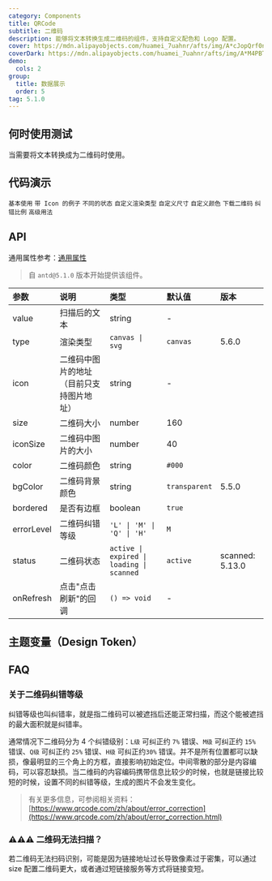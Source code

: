 ```yaml
---
category: Components
title: QRCode
subtitle: 二维码
description: 能够将文本转换生成二维码的组件，支持自定义配色和 Logo 配置。
cover: https://mdn.alipayobjects.com/huamei_7uahnr/afts/img/A*cJopQrf0ncwAAAAAAAAAAAAADrJ8AQ/original
coverDark: https://mdn.alipayobjects.com/huamei_7uahnr/afts/img/A*M4PBTZ_n9OgAAAAAAAAAAAAADrJ8AQ/original
demo:
  cols: 2
group:
  title: 数据展示
  order: 5
tag: 5.1.0
---
```


## 何时使用测试

当需要将文本转换成为二维码时使用。

## 代码演示

<!-- prettier-ignore -->
<code src="./demo/base.tsx">基本使用</code>
<code src="./demo/icon.tsx">带 Icon 的例子</code>
<code src="./demo/status.tsx">不同的状态</code>
<code src="./demo/type.tsx">自定义渲染类型</code>
<code src="./demo/customSize.tsx">自定义尺寸</code>
<code src="./demo/customColor.tsx">自定义颜色</code>
<code src="./demo/download.tsx">下载二维码</code>
<code src="./demo/errorlevel.tsx">纠错比例</code>
<code src="./demo/Popover.tsx">高级用法</code>

## API

通用属性参考：[通用属性](/docs/react/common-props)

> 自 `antd@5.1.0` 版本开始提供该组件。

| 参数 | 说明 | 类型 | 默认值 | 版本 |
| :-- | :-- | :-- | :-- | :-- |
| value | 扫描后的文本 | string | - |
| type | 渲染类型 | `canvas \| svg ` | `canvas` | 5.6.0 |
| icon | 二维码中图片的地址（目前只支持图片地址） | string | - |
| size | 二维码大小 | number | 160 |
| iconSize | 二维码中图片的大小 | number | 40 |
| color | 二维码颜色 | string | `#000` |
| bgColor | 二维码背景颜色 | string | `transparent` | 5.5.0 |
| bordered | 是否有边框 | boolean | `true` |
| errorLevel | 二维码纠错等级 | `'L' \| 'M' \| 'Q' \| 'H' ` | `M` |
| status | 二维码状态 | `active \| expired \| loading \| scanned` | `active` | scanned: 5.13.0 |
| onRefresh | 点击"点击刷新"的回调 | `() => void` | - |

## 主题变量（Design Token）

<ComponentTokenTable component="QRCode"></ComponentTokenTable>

## FAQ

### 关于二维码纠错等级

纠错等级也叫纠错率，就是指二维码可以被遮挡后还能正常扫描，而这个能被遮挡的最大面积就是纠错率。

通常情况下二维码分为 4 个纠错级别：`L级` 可纠正约 `7%` 错误、`M级` 可纠正约 `15%` 错误、`Q级` 可纠正约 `25%` 错误、`H级` 可纠正约`30%` 错误。并不是所有位置都可以缺损，像最明显的三个角上的方框，直接影响初始定位。中间零散的部分是内容编码，可以容忍缺损。当二维码的内容编码携带信息比较少的时候，也就是链接比较短的时候，设置不同的纠错等级，生成的图片不会发生变化。

> 有关更多信息，可参阅相关资料：[https://www.qrcode.com/zh/about/error_correction](https://www.qrcode.com/zh/about/error_correction.html)

### ⚠️⚠️⚠️ 二维码无法扫描？

若二维码无法扫码识别，可能是因为链接地址过长导致像素过于密集，可以通过 size 配置二维码更大，或者通过短链接服务等方式将链接变短。
